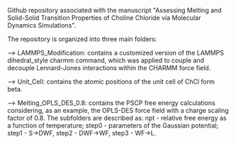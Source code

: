 Github repository associated with the manuscript "Assessing Melting and Solid-Solid Transition Properties of Choline Chloride via Molecular Dynamics Simulations".

The repository is organized into three main folders:

--> LAMMPS_Modification: contains a customized version of the LAMMPS dihedral_style charmm command, which was applied to couple and decouple Lennard-Jones interactions within the CHARMM force field.

--> Unit_Cell: contains the atomic positions of the unit cell of ChCl form beta.

--> Melting_OPLS_DES_0.8: contains the PSCP free energy calculations considering, as an example, the OPLS-DES force field with a charge scaling factor of 0.8. The subfolders are described as: npt - relative free energy as a function of temperature; step0 - parameters of the Gaussian potential; step1 - S->DWF, step2 - DWF->WF, step3 - WF->L.

